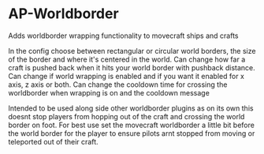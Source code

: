 # AP-Worldborder
Adds worldborder wrapping functionality to movecraft ships and crafts

In the config choose between rectangular or circular world borders, the size of the border and where it's centered in the world.
Can change how far a craft is pushed back when it hits your world border with pushback distance.
Can change if world wrapping is enabled and if you want it enabled for x axis, z axis or both.
Can change the cooldown time for crossing the worldborder when wrapping is on and the cooldown message

Intended to be used along side other worldborder plugins as on its own this doesnt stop players from hopping out of the craft and crossing the world border on foot. For best use set the movecraft worldborder a little bit before the world border for the player to ensure pilots arnt stopped from moving or teleported out of their craft.
